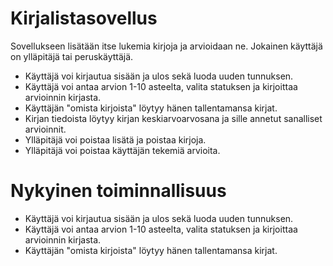 # Kirjalistasovellus

Sovellukseen lisätään itse lukemia kirjoja ja arvioidaan ne. Jokainen käyttäjä on ylläpitäjä tai peruskäyttäjä.

- Käyttäjä voi kirjautua sisään ja ulos sekä luoda uuden tunnuksen.
- Käyttäjä voi antaa arvion 1-10 asteelta, valita statuksen ja kirjoittaa arvioinnin kirjasta.
- Käyttäjän "omista kirjoista" löytyy hänen tallentamansa kirjat.
- Kirjan tiedoista löytyy kirjan keskiarvoarvosana ja sille annetut sanalliset arvioinnit.
- Ylläpitäjä voi poistaa lisätä ja poistaa kirjoja.
- Ylläpitäjä voi poistaa käyttäjän tekemiä arvioita.


# Nykyinen toiminnallisuus
- Käyttäjä voi kirjautua sisään ja ulos sekä luoda uuden tunnuksen.
- Käyttäjä voi antaa arvion 1-10 asteelta, valita statuksen ja kirjoittaa arvioinnin kirjasta. 
- Käyttäjän "omista kirjoista" löytyy hänen tallentamansa kirjat.
